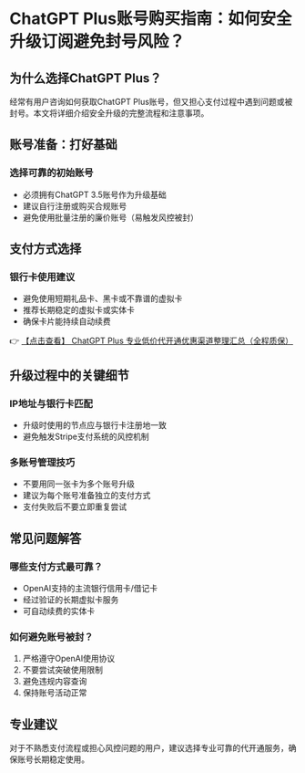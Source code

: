 # ChatGPT Plus账号购买指南：如何安全升级订阅避免封号风险？

## 为什么选择ChatGPT Plus？

经常有用户咨询如何获取ChatGPT Plus账号，但又担心支付过程中遇到问题或被封号。本文将详细介绍安全升级的完整流程和注意事项。

## 账号准备：打好基础

### 选择可靠的初始账号
- 必须拥有ChatGPT 3.5账号作为升级基础
- 建议自行注册或购买合规账号
- 避免使用批量注册的廉价账号（易触发风控被封）

## 支付方式选择

### 银行卡使用建议
- 避免使用短期礼品卡、黑卡或不靠谱的虚拟卡
- 推荐长期稳定的虚拟卡或实体卡
- 确保卡片能持续自动续费

👉 [【点击查看】 ChatGPT Plus 专业低价代开通优惠渠道整理汇总（全程质保）](https://bit.ly/DaiKai)

## 升级过程中的关键细节

### IP地址与银行卡匹配
- 升级时使用的节点应与银行卡注册地一致
- 避免触发Stripe支付系统的风控机制

### 多账号管理技巧
- 不要用同一张卡为多个账号升级
- 建议为每个账号准备独立的支付方式
- 支付失败后不要立即重复尝试

## 常见问题解答

### 哪些支付方式最可靠？
- OpenAI支持的主流银行信用卡/借记卡
- 经过验证的长期虚拟卡服务
- 可自动续费的实体卡

### 如何避免账号被封？
1. 严格遵守OpenAI使用协议
2. 不要尝试突破使用限制
3. 避免违规内容查询
4. 保持账号活动正常

## 专业建议

对于不熟悉支付流程或担心风控问题的用户，建议选择专业可靠的代开通服务，确保账号长期稳定使用。